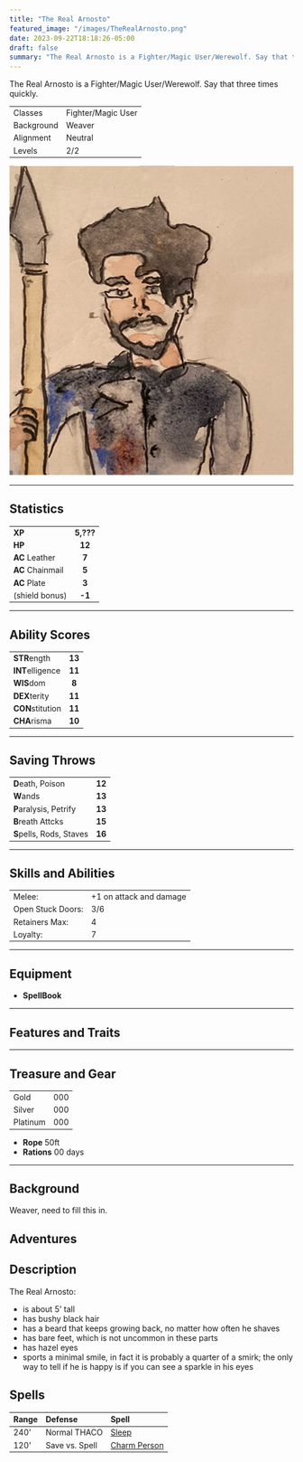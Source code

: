 ```yaml
---
title: "The Real Arnosto"
featured_image: "/images/TheRealArnosto.png"
date: 2023-09-22T18:18:26-05:00
draft: false
summary: "The Real Arnosto is a Fighter/Magic User/Werewolf. Say that three times quickly.  He sports a minimal smile, in fact it is probably a quarter of a smirk; the only way to tell if he is happy is if you can see a sparkle in his eyes…"
---
```


The Real Arnosto is a Fighter/Magic User/Werewolf. Say that three
times quickly.

|          |                  |
|----------|------------------|
|Classes   |Fighter/Magic User|
|Background|Weaver            |
|Alignment |Neutral           |
|Levels    |2/2               |

![The Real Arnosto](/images/TheRealArnosto.png)

---

## Statistics

|                  |           |
| :--------------- | :-------: |
| **XP**           | **5,???** |
| **HP**           | **12**    |
| **AC** Leather   | **7**     |
| **AC** Chainmail | **5**     |
| **AC** Plate     | **3**     |
| (shield bonus)   | **-1**    |

---

## Ability Scores

|                   |        |
| :---------------- | :----: |
| **STR**ength      | **13** |
| **INT**elligence  | **11** |
| **WIS**dom        | **8**  |
| **DEX**terity     | **11** |
| **CON**stitution  | **11** |
| **CHA**risma      | **10** |

---

## Saving Throws

|                          |          |
| :----------------------- | :------: |
| **D**eath, Poison        |  **12**  |
| **W**ands                |  **13**  |
| **P**aralysis, Petrify   |  **13**  |
| **B**reath Attcks        |  **15**  |
| **S**pells, Rods, Staves |  **16**  |

---

## Skills and Abilities

|                    |                          |
| ------------------ | ------------------------ |
| Melee:             | +1 on attack and damage  |
| Open Stuck Doors:  | 3/6                      |
| Retainers Max:     | 4                        |
| Loyalty:           | 7                        |

---

## Equipment

- **SpellBook**

---

## Features and Traits

---

## Treasure and Gear

|          |        |
| :------- | :----: |
| Gold     |   000  |
| Silver   |   000  |
| Platinum |   000  |

- **Rope** 50ft
- **Rations** 00 days

---


## Background
Weaver, need to fill this in.

## Adventures


## Description

The Real Arnosto:

- is about 5' tall
- has bushy black hair
- has a beard that keeps growing back, no matter how often he shaves
- has bare feet, which is not uncommon in these parts
- has hazel eyes
- sports a minimal smile, in fact it is probably a quarter of a smirk; the only way to tell if he is happy is if you can see a sparkle in his eyes

## Spells

| Range | Defense        | Spell                                                                                    |
| :---- | :------------- | :--------------------------------------------------------------------------------------- |
| 240'  | Normal THACO   | [Sleep](https://oldschoolessentials.necroticgnome.com/srd/index.php/Sleep)               |
| 120'  | Save vs. Spell | [Charm Person](https://oldschoolessentials.necroticgnome.com/srd/index.php/Charm_Person) |
